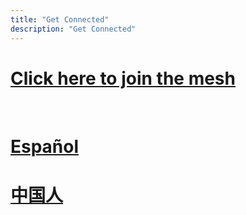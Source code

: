 ```yaml
---
title: "Get Connected"
description: "Get Connected"
---
```



# [Click here to join the mesh](https://docs.google.com/forms/d/e/1FAIpQLSexnjpOTl6pSCZU3XSuBNo14gn0WG6wDAnDpAvq7pYteLNgng/viewform)

<br>

# [Español](/es)

# [中国人](/cn)
